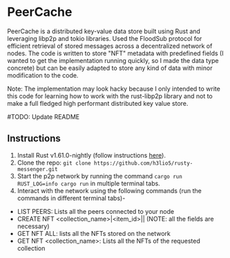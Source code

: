 # PeerCache
PeerCache is a distributed key-value data store built using Rust and leveraging libp2p and tokio
libraries. Used the FloodSub protocol for efficient retrieval of stored messages across a decentralized network
of nodes. The code is written to store "NFT" metadata with predefined fields (I wanted to get the implementation running quickly, so I made the data type concrete) but can be easily adapted to store any kind of data with minor modification to the code. 

Note: The implementation may look hacky because I only intended to write this code for learning how to work with the rust-libp2p library and not to make a full fledged high performant distributed key value store. 


#TODO: Update README
## Instructions
1. Install Rust v1.61.0-nightly (follow instructions [here](https://doc.rust-lang.org/book/ch01-01-installation.html)).  
2. Clone the repo: `git clone https://github.com/h3lio5/rusty-messenger.git`  
3. Start the p2p network by running the command `cargo run RUST_LOG=info cargo run` in multiple terminal tabs.     
4. Interact with the network using the following commands (run the commands in different terminal tabs)-
* LIST PEERS: Lists all the peers connected to your node
* CREATE NFT <collection_name>|<item_id>|<description>|<owner> (NOTE: all the fields are necessary)
* GET NFT ALL: lists all the NFTs stored on the network
* GET NFT <collection_name>: Lists all the NFTs of the requested collection
